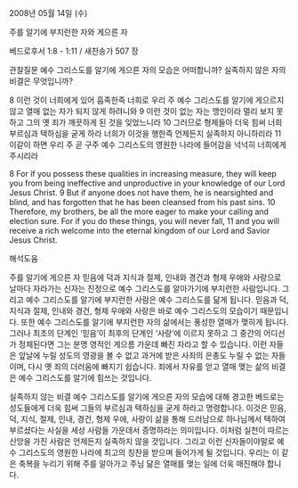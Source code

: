 2008년 05월 14일 (수)

주를 알기에 부지런한 자와 게으른 자



베드로후서 1:8 - 1:11 / 새찬송가 507 장


관찰질문
예수 그리스도를 알기에 게으른 자의 모습은 어떠합니까?
실족하지 않은 자의 비결은 무엇입니까?  

8 이런 것이 너희에게 있어 흡족한즉 너희로 우리 주 예수 그리스도를 알기에 게으르지 않고 열매 없는 자가 되지 않게 하려니와 9 이런 것이 없는 자는 맹인이라 멀리 보지 못하고 그의 옛 죄가 깨끗하게 된 것을 잊었느니라 10 그러므로 형제들아 더욱 힘써 너희 부르심과 택하심을 굳게 하라 너희가 이것을 행한즉 언제든지 실족하지 아니하리라 11 이같이 하면 우리 주 곧 구주 예수 그리스도의 영원한 나라에 들어감을 넉넉히 너희에게 주시리라  

8 For if you possess these qualities in increasing measure, they will keep you from being ineffective and unproductive in your knowledge of our Lord Jesus Christ. 9 But if anyone does not have them, he is nearsighted and blind, and has forgotten that he has been cleansed from his past sins. 10 Therefore, my brothers, be all the more eager to make your calling and election sure. For if you do these things, you will never fall, 11 and you will receive a rich welcome into the eternal kingdom of our Lord and Savior Jesus Christ.

해석도움





주를 알기에 게으른 자  믿음에 덕과 지식과 절제, 인내와 경건과 형제 우애와 사랑으로 날마다 자라가는 신자는 진정으로 예수 그리스도를 알아가기에 부지런한 사람입니다. 그리고 예수 그리스도를 알기에 부지런한 사람은 예수 그리스도를 닮게 됩니다. 믿음과 덕, 지식과 절제, 인내와 경건, 형제 우애와 사랑은 바로 예수 그리스도의 모습이기 때문입니다. 또한 예수 그리스도를 알기에 부지런한 자의 삶에서는 풍성한 열매가 맺히게 됩니다. 그러나 최초의 단계인 ‘믿음’이 최후의 단계인 ‘사랑’에 이르지 못하고 그 중간의 어디선가 정체된다면 그는 분명 영적인 게으름 가운데 빠진 자라고 할 수 있습니다. 이런 자들은 앞날에 누릴 성도의 영광을 볼 수 없고 과거에 받은 사죄의 은총도 누릴 수 없는 자들이며, 다시 옛 죄의 더러움에 빠지기 쉽습니다. 죄에서 자유를 얻고 열매 맺는 삶의 비결은 예수 그리스도를 알기에 힘쓰는 것입니다.      

실족하지 않는 비결  예수 그리스도를 알기에 게으른 자의 모습에 대해 경고한 베드로는 성도들에게 더욱 힘써 그들의 부르심과 택하심을 굳게 하라고 명령합니다. 이것은 믿음, 덕, 지식, 절제, 인내, 경건, 형제 우애, 사랑이 삶을 통해 드러남으로 하나님께서 택하여 부르셨다는 사실을 세상 사람들 가운데서 증명하라는 의미입니다. 이처럼 실천이 따르는 신앙을 가진 사람은 언제든지 실족하지 않을 것입니다. 그리고 이런 신자들이야말로 예수 그리스도의 영원한 나라에 최고의 칭찬을 받으며 들어가게 될 것입니다. 우리는 이 같은 축복을 누리기 위해 주를 알아가고 주님 닮은 열매를 맺는 일에 더욱 매진해야 합니다.